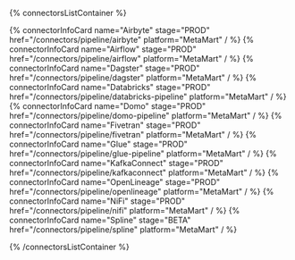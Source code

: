 {% connectorsListContainer %}

{% connectorInfoCard name="Airbyte" stage="PROD" href="/connectors/pipeline/airbyte" platform="MetaMart" / %}
{% connectorInfoCard name="Airflow" stage="PROD" href="/connectors/pipeline/airflow" platform="MetaMart" / %}
{% connectorInfoCard name="Dagster" stage="PROD" href="/connectors/pipeline/dagster" platform="MetaMart" / %}
{% connectorInfoCard name="Databricks" stage="PROD" href="/connectors/pipeline/databricks-pipeline" platform="MetaMart" / %}
{% connectorInfoCard name="Domo" stage="PROD" href="/connectors/pipeline/domo-pipeline" platform="MetaMart" / %}
{% connectorInfoCard name="Fivetran" stage="PROD" href="/connectors/pipeline/fivetran" platform="MetaMart" / %}
{% connectorInfoCard name="Glue" stage="PROD" href="/connectors/pipeline/glue-pipeline" platform="MetaMart" / %}
{% connectorInfoCard name="KafkaConnect" stage="PROD" href="/connectors/pipeline/kafkaconnect" platform="MetaMart" / %}
{% connectorInfoCard name="OpenLineage" stage="PROD" href="/connectors/pipeline/openlineage" platform="MetaMart" / %}
{% connectorInfoCard name="NiFi" stage="PROD" href="/connectors/pipeline/nifi" platform="MetaMart" / %}
{% connectorInfoCard name="Spline" stage="BETA" href="/connectors/pipeline/spline" platform="MetaMart" / %}

{% /connectorsListContainer %}